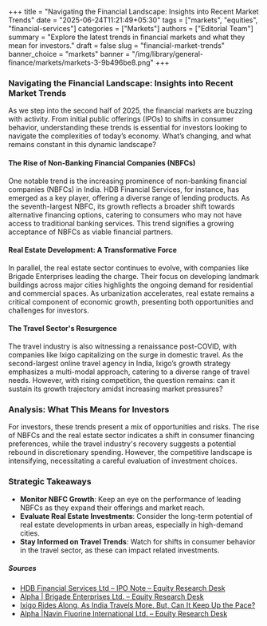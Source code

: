 +++
title = "Navigating the Financial Landscape: Insights into Recent Market Trends"
date = "2025-06-24T11:21:49+05:30"
tags = ["markets", "equities", "financial-services"]
categories = ["Markets"]
authors = ["Editorial Team"]
summary = "Explore the latest trends in financial markets and what they mean for investors."
draft = false
slug = "financial-market-trends"
banner_choice = "markets"
banner = "/img/library/general-finance/markets/markets-3-9b496be8.png"
+++

### Navigating the Financial Landscape: Insights into Recent Market Trends

As we step into the second half of 2025, the financial markets are buzzing with activity. From initial public offerings (IPOs) to shifts in consumer behavior, understanding these trends is essential for investors looking to navigate the complexities of today’s economy. What’s changing, and what remains constant in this dynamic landscape?

#### The Rise of Non-Banking Financial Companies (NBFCs)

One notable trend is the increasing prominence of non-banking financial companies (NBFCs) in India. HDB Financial Services, for instance, has emerged as a key player, offering a diverse range of lending products. As the seventh-largest NBFC, its growth reflects a broader shift towards alternative financing options, catering to consumers who may not have access to traditional banking services. This trend signifies a growing acceptance of NBFCs as viable financial partners.

#### Real Estate Development: A Transformative Force

In parallel, the real estate sector continues to evolve, with companies like Brigade Enterprises leading the charge. Their focus on developing landmark buildings across major cities highlights the ongoing demand for residential and commercial spaces. As urbanization accelerates, real estate remains a critical component of economic growth, presenting both opportunities and challenges for investors.

#### The Travel Sector's Resurgence

The travel industry is also witnessing a renaissance post-COVID, with companies like Ixigo capitalizing on the surge in domestic travel. As the second-largest online travel agency in India, Ixigo’s growth strategy emphasizes a multi-modal approach, catering to a diverse range of travel needs. However, with rising competition, the question remains: can it sustain its growth trajectory amidst increasing market pressures?

### Analysis: What This Means for Investors

For investors, these trends present a mix of opportunities and risks. The rise of NBFCs and the real estate sector indicates a shift in consumer financing preferences, while the travel industry's recovery suggests a potential rebound in discretionary spending. However, the competitive landscape is intensifying, necessitating a careful evaluation of investment choices.

### Strategic Takeaways
- **Monitor NBFC Growth**: Keep an eye on the performance of leading NBFCs as they expand their offerings and market reach.
- **Evaluate Real Estate Investments**: Consider the long-term potential of real estate developments in urban areas, especially in high-demand cities.
- **Stay Informed on Travel Trends**: Watch for shifts in consumer behavior in the travel sector, as these can impact related investments.

##### Sources
- [HDB Financial Services Ltd – IPO Note – Equity Research Desk](https://fundsindia.com/blog/equities/hdb-financial-services-ltd-ipo-note-equity-research-desk/32350)
- [Alpha | Brigade Enterprises Ltd. – Equity Research Desk](https://fundsindia.com/blog/equities/alpha-brigade-enterprises-ltd-equity-research-desk/32302)
- [Ixigo Rides Along, As India Travels More. But, Can It Keep Up the Pace?](https://premium.capitalmind.in/2025/06/ixigo-analysis/)
- [Alpha |Navin Fluorine International Ltd. – Equity Research Desk](https://fundsindia.com/blog/equities/alpha-navin-fluorine-international-ltd-equity-research-desk/32277)